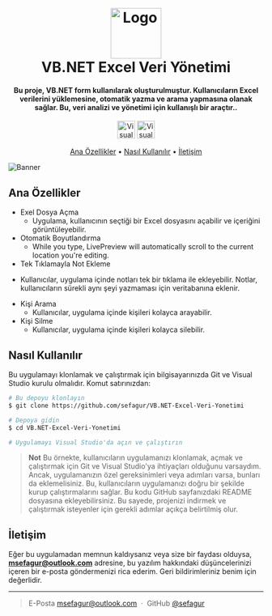 <h1 align="center">
  <br>
  <a href="http://www.amitmerchant.com/electron-markdownify"><img src="https://github.com/sefagur/VB.NET-Excel-Veri-Yonetimi/assets/55931195/568e13c4-c523-433c-a641-0a96b8e28763" alt="Logo" width="100"></a>
  <br>
VB.NET Excel Veri Yönetimi
  <br>
</h1>

<h4 align="center">Bu proje, VB.NET form kullanılarak oluşturulmuştur. Kullanıcıların Excel verilerini yüklemesine, otomatik yazma ve arama yapmasına olanak sağlar. Bu, veri analizi ve yönetimi için kullanışlı bir araçtır.</a>.</h4>

<p align="center">
<img src="https://github.com/sefagur/VB.NET-Excel-Veri-Yonetimi/assets/55931195/1a64b553-7080-48d8-815d-8b2f09214bf7" alt="Visual Studio" width="35">
  <img src="https://github.com/sefagur/VB.NET-Excel-Veri-Yonetimi/assets/55931195/d4e8b488-c553-48bc-8ea9-b28e89cab8b2" alt="Visual Basic" width="35">
</p>

<p align="center">
  <a href="#Ana-Özellikler">Ana Özellikler</a> •
  <a href="#Nasıl-Kullanılır">Nasıl Kullanılır</a> •
  <a href="#İletişim">İletişim</a> 
</p>

![Banner](https://github.com/sefagur/VB.NET-Excel-Veri-Yonetimi/assets/55931195/5f7ae183-0226-4504-8aa6-1017b8cbe17e)

## Ana Özellikler

* Exel Dosya Açma
  - Uygulama, kullanıcının seçtiği bir Excel dosyasını açabilir ve içeriğini görüntüleyebilir.
* Otomatik Boyutlandırma
  - While you type, LivePreview will automatically scroll to the current location you're editing.
 * Tek Tıklamayla Not Ekleme
  - Kullanıcılar, uygulama içinde notları tek bir tıklama ile ekleyebilir. Notlar, kullanıcıların sürekli aynı şeyi yazmaması için veritabanına eklenir.
* Kişi Arama
  - Kullanıcılar, uygulama içinde kişileri kolayca arayabilir.
* Kişi Silme
  - Kullanıcılar, uygulama içinde kişileri kolayca silebilir.

## Nasıl Kullanılır

Bu uygulamayı klonlamak ve çalıştırmak için bilgisayarınızda Git ve Visual Studio kurulu olmalıdır. Komut satırınızdan:

```bash
# Bu depoyu klonlayın
$ git clone https://github.com/sefagur/VB.NET-Excel-Veri-Yonetimi

# Depoya gidin
$ cd VB.NET-Excel-Veri-Yonetimi

# Uygulamayı Visual Studio'da açın ve çalıştırın
```

> **Not**
> Bu örnekte, kullanıcıların uygulamanızı klonlamak, açmak ve çalıştırmak için Git ve Visual Studio'ya ihtiyaçları olduğunu varsaydım. Ancak, uygulamanızın özel gereksinimleri veya adımları varsa, bunları da eklemelisiniz. Bu, kullanıcıların uygulamanızı doğru bir şekilde kurup çalıştırmalarını sağlar. Bu kodu GitHub sayfanızdaki README dosyasına ekleyebilirsiniz. Bu sayede, projenizi indirmek ve çalıştırmak isteyenler için gerekli adımlar açıkça belirtilmiş olur. 

## İletişim

Eğer bu uygulamadan memnun kaldıysanız veya size bir faydası olduysa, <b>msefagur@outlook.com</b> adresine, bu yazılım hakkındaki düşüncelerinizi içeren bir e-posta göndermenizi rica ederim. Geri bildirimleriniz benim için değerlidir.

---

> E-Posta [msefagur@outlook.com]() &nbsp;&middot;&nbsp;
> GitHub [@sefagur](https://github.com/sefagur)

